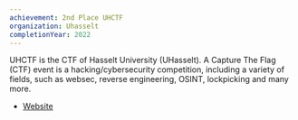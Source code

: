 ```yaml
---
achievement: 2nd Place UHCTF
organization: Uhasselt
completionYear: 2022
---
```


UHCTF is the CTF of Hasselt University (UHasselt). A Capture The Flag (CTF) event is a hacking/cybersecurity competition, including a variety of fields, such as websec, reverse engineering, OSINT, lockpicking and many more.

- [Website](https://uhctf.be/)
